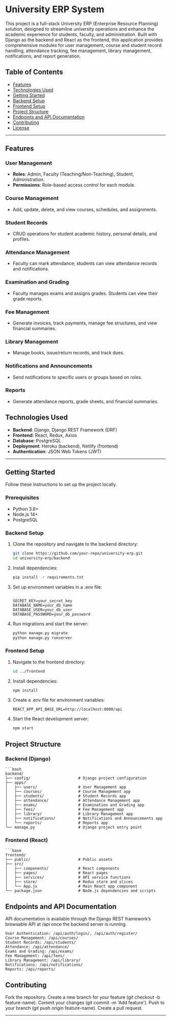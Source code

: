 # University ERP System

This project is a full-stack University ERP (Enterprise Resource Planning) solution, designed to streamline university operations and enhance the academic experience for students, faculty, and administration. Built with Django as the backend and React as the frontend, this application provides comprehensive modules for user management, course and student record handling, attendance tracking, fee management, library management, notifications, and report generation.

## Table of Contents
- [Features](#features)
- [Technologies Used](#technologies-used)
- [Getting Started](#getting-started)
- [Backend Setup](#backend-setup)
- [Frontend Setup](#frontend-setup)
- [Project Structure](#project-structure)
- [Endpoints and API Documentation](#endpoints-and-api-documentation)
- [Contributing](#contributing)
- [License](#license)

---

## Features
### User Management
- **Roles**: Admin, Faculty (Teaching/Non-Teaching), Student, Administration.
- **Permissions**: Role-based access control for each module.
  
### Course Management
- Add, update, delete, and view courses, schedules, and assignments.

### Student Records
- CRUD operations for student academic history, personal details, and profiles.

### Attendance Management
- Faculty can mark attendance; students can view attendance records and notifications.

### Examination and Grading
- Faculty manages exams and assigns grades. Students can view their grade reports.

### Fee Management
- Generate invoices, track payments, manage fee structures, and view financial summaries.

### Library Management
- Manage books, issue/return records, and track dues.

### Notifications and Announcements
- Send notifications to specific users or groups based on roles.

### Reports
- Generate attendance reports, grade sheets, and financial summaries.

## Technologies Used
- **Backend**: Django, Django REST Framework (DRF)
- **Frontend**: React, Redux, Axios
- **Database**: PostgreSQL
- **Deployment**: Heroku (backend), Netlify (frontend)
- **Authentication**: JSON Web Tokens (JWT)

---

## Getting Started
Follow these instructions to set up the project locally.

### Prerequisites
- Python 3.8+
- Node.js 14+
- PostgreSQL

### Backend Setup
1. Clone the repository and navigate to the backend directory:
   ```bash
   git clone https://github.com/your-repo/university-erp.git
   cd university-erp/backend

2. Install dependencies:

    ```bash
    pip install -r requirements.txt

3. Set up environment variables in a .env file:

    ```plaintext

    SECRET_KEY=your_secret_key
    DATABASE_NAME=your_db_name
    DATABASE_USER=your_db_user
    DATABASE_PASSWORD=your_db_password

4. Run migrations and start the server:

    ```bash
    python manage.py migrate
    python manage.py runserver

### Frontend Setup

1. Navigate to the frontend directory:

    ```bash
    cd ../frontend

2. Install dependencies:

    ```bash
    npm install

3. Create a .env file for environment variables:

    ```plaintext
    REACT_APP_API_BASE_URL=http://localhost:8000/api

4. Start the React development server:

    ```bash
    npm start
    
## Project Structure
### Backend (Django)

    ```bash
    backend/
    ├── config/                     # Django project configuration
    ├── apps/
    │   ├── users/                  # User Management app
    │   ├── courses/                # Course Management app
    │   ├── students/               # Student Records app
    │   ├── attendance/             # Attendance Management app
    │   ├── exams/                  # Examination and Grading app
    │   ├── fees/                   # Fee Management app
    │   ├── library/                # Library Management app
    │   ├── notifications/          # Notifications and Announcements app
    │   └── reports/                # Reports app
    └── manage.py                   # Django project entry point

### Frontend (React)

    ```base
    frontend/
    ├── public/                     # Public assets
    ├── src/
    │   ├── components/             # React components
    │   ├── pages/                  # React pages
    │   ├── services/               # API service functions
    │   ├── store/                  # Redux store and slices
    │   └── App.js                  # Main React app component
    └── package.json                # Node.js dependencies and scripts


## Endpoints and API Documentation
API documentation is available through the Django REST framework’s browsable API at /api once the backend server is running.

    User Authentication: /api/auth/login/, /api/auth/register/
    Course Management: /api/courses/
    Student Records: /api/students/
    Attendance: /api/attendance/
    Exams and Grading: /api/exams/
    Fee Management: /api/fees/
    Library Management: /api/library/
    Notifications: /api/notifications/
    Reports: /api/reports/


## Contributing

Fork the repository.
Create a new branch for your feature (git checkout -b feature-name).
Commit your changes (git commit -m 'Add feature').
Push to your branch (git push origin feature-name).
Create a pull request.

---